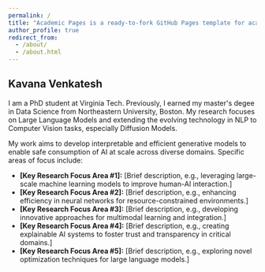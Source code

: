 ```yaml
---
permalink: /
title: "Academic Pages is a ready-to-fork GitHub Pages template for academic personal websites"
author_profile: true
redirect_from: 
  - /about/
  - /about.html
---
```


## Kavana Venkatesh

I am a PhD student at Virginia Tech. Previously, I earned my master's degee in Data Science from Northeastern University, Boston. My research focuses on Large Language Models and extending the evolving technology in NLP to Computer Vision tasks, especially Diffusion Models.

My work aims to develop interpretable and efficient generative models to enable safe consumption of AI at scale across diverse domains. Specific areas of focus include:

- **[Key Research Focus Area #1]:** [Brief description, e.g., leveraging large-scale machine learning models to improve human-AI interaction.]
- **[Key Research Focus Area #2]:** [Brief description, e.g., enhancing efficiency in neural networks for resource-constrained environments.]
- **[Key Research Focus Area #3]:** [Brief description, e.g., developing innovative approaches for multimodal learning and integration.]
- **[Key Research Focus Area #4]:** [Brief description, e.g., creating explainable AI systems to foster trust and transparency in critical domains.]
- **[Key Research Focus Area #5]:** [Brief description, e.g., exploring novel optimization techniques for large language models.]

